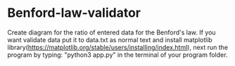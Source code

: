 # Benford-law-validator
 Create diagram for the ratio of entered data for the Benford's law.
 If you want validate data put it to data.txt as normal text
 and install matplotlib library(https://matplotlib.org/stable/users/installing/index.html),
 next run the program by typing: "python3 app.py" in the terminal of your program folder.
